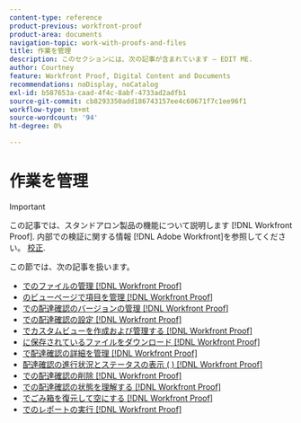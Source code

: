 ```yaml
---
content-type: reference
product-previous: workfront-proof
product-area: documents
navigation-topic: work-with-proofs-and-files
title: 作業を管理
description: このセクションには、次の記事が含まれています — EDIT ME.
author: Courtney
feature: Workfront Proof, Digital Content and Documents
recommendations: noDisplay, noCatalog
exl-id: b587653a-caad-4f4c-8abf-4733ad2adfb1
source-git-commit: cb8293350add186743157ee4c60671f7c1ee96f1
workflow-type: tm+mt
source-wordcount: '94'
ht-degree: 0%

---
```


# 作業を管理

>[!IMPORTANT]
>
>この記事では、スタンドアロン製品の機能について説明します [!DNL Workfront Proof]. 内部での検証に関する情報 [!DNL Adobe Workfront]を参照してください。 [校正](../../../review-and-approve-work/proofing/proofing.md).

この節では、次の記事を扱います。

* [でのファイルの管理 [!DNL Workfront Proof]](../../../workfront-proof/wp-work-proofsfiles/manage-your-work/manage-files.md)
* [のビューページで項目を管理 [!DNL Workfront Proof]](../../../workfront-proof/wp-work-proofsfiles/manage-your-work/manage-items-on-views-page.md)
* [での配達確認のバージョンの管理 [!DNL Workfront Proof]](../../../workfront-proof/wp-work-proofsfiles/manage-your-work/manage-proof-versions.md)
* [での配達確認の設定 [!DNL Workfront Proof]](../../../workfront-proof/wp-work-proofsfiles/manage-your-work/configure-proof-settings.md)
* [でカスタムビューを作成および管理する [!DNL Workfront Proof]](../../../workfront-proof/wp-work-proofsfiles/manage-your-work/create-and-manage-custom-views.md)
* [に保存されているファイルをダウンロード [!DNL Workfront Proof]](../../../workfront-proof/wp-work-proofsfiles/manage-your-work/download-files-stored.md)
* [で配達確認の詳細を管理 [!DNL Workfront Proof]](../../../workfront-proof/wp-work-proofsfiles/manage-your-work/manage-proof-details.md)
* [配達確認の進行状況とステータスの表示 ( ) [!DNL Workfront Proof]](../../../workfront-proof/wp-work-proofsfiles/manage-your-work/view-progress-and-status-of-proof.md)
* [での配達確認の削除 [!DNL Workfront Proof]](../../../workfront-proof/wp-work-proofsfiles/manage-your-work/delete-proof.md)
* [での配達確認の状態を理解する [!DNL Workfront Proof]](../../../workfront-proof/wp-work-proofsfiles/manage-your-work/proof-state.md)
* [でごみ箱を復元して空にする [!DNL Workfront Proof]](../../../workfront-proof/wp-work-proofsfiles/manage-your-work/restore-and-empty-trash.md)
* [でのレポートの実行 [!DNL Workfront Proof]](../../../workfront-proof/wp-work-proofsfiles/manage-your-work/run-reports.md)
